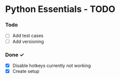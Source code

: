 # Python Essentials - TODO

### Todo
- [ ] Add test cases
- [ ] Add versioning

### Done ✓
- [x] Disable hotkeys currently not working
- [x] Create setup